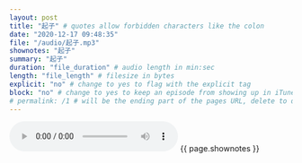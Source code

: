 ```yaml
---
layout: post
title: "起子" # quotes allow forbidden characters like the colon
date: "2020-12-17 09:48:35"
file: "/audio/起子.mp3"
shownotes: "起子"
summary: "起子"
duration: "file_duration" # audio length in min:sec
length: "file_length" # filesize in bytes
explicit: "no" # change to yes to flag with the explicit tag
block: "no" # change to yes to keep an episode from showing up in iTunes
# permalink: /1 # will be the ending part of the pages URL, delete to default to the title
---
```


<audio controls>
<source src="{{site.url}}{{site.baseurl}}{{ page.file }}" type="audio/x-mp3">
Your browser does not support the audio element.
</audio>
{{ page.shownotes }}

